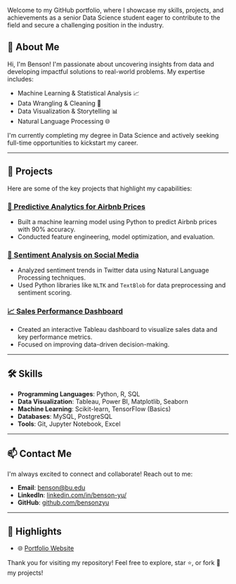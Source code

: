 Welcome to my GitHub portfolio, where I showcase my skills, projects, and achievements as a senior Data Science student eager to contribute to the field and secure a challenging position in the industry.

## 📜 About Me

Hi, I'm Benson! I'm passionate about uncovering insights from data and developing impactful solutions to real-world problems. My expertise includes:

- Machine Learning & Statistical Analysis 📈
- Data Wrangling & Cleaning 🧹
- Data Visualization & Storytelling 📊
- Natural Language Processing 🌐

I'm currently completing my degree in Data Science and actively seeking full-time opportunities to kickstart my career.

---

## 🚀 Projects

Here are some of the key projects that highlight my capabilities:

### [🏡 Predictive Analytics for Airbnb Prices](https://github.com/bensonzyu/Airbnb-London)
- Built a machine learning model using Python to predict Airbnb prices with 90% accuracy.
- Conducted feature engineering, model optimization, and evaluation.

### [💬 Sentiment Analysis on Social Media](https://github.com/your-username/project2)
- Analyzed sentiment trends in Twitter data using Natural Language Processing techniques.
- Used Python libraries like `NLTK` and `TextBlob` for data preprocessing and sentiment scoring.

### [📈 Sales Performance Dashboard](https://github.com/your-username/project3)
- Created an interactive Tableau dashboard to visualize sales data and key performance metrics.
- Focused on improving data-driven decision-making.

---

## 🛠️ Skills

- **Programming Languages**: Python, R, SQL
- **Data Visualization**: Tableau, Power BI, Matplotlib, Seaborn
- **Machine Learning**: Scikit-learn, TensorFlow (Basics)
- **Databases**: MySQL, PostgreSQL
- **Tools**: Git, Jupyter Notebook, Excel

---

## 📫 Contact Me

I'm always excited to connect and collaborate! Reach out to me:

- **Email**: [benson@bu.edu](mailto:benson@bu.edu)
- **LinkedIn**: [linkedin.com/in/benson-yu/](https://www.linkedin.com/in/benson-yu-2b42b3224/)
- **GitHub**: [github.com/bensonzyu](https://github.com/bensonzyu)

---

## 🌟 Highlights

- 🌐 [Portfolio Website](https://bensonzyu.github.io)

Thank you for visiting my repository! Feel free to explore, star ⭐, or fork 🍴 my projects!

